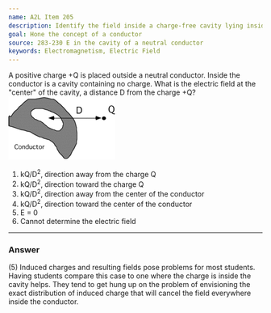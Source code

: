 ```yaml
---
name: A2L Item 205
description: Identify the field inside a charge-free cavity lying inside a conductor.
goal: Hone the concept of a conductor
source: 283-230 E in the cavity of a neutral conductor
keywords: Electromagnetism, Electric Field
---
```


A positive charge +Q is placed outside a neutral conductor.  Inside the
conductor is a cavity containing no charge.  What is the electric field
at the "center" of the cavity, a distance D from the charge +Q?
![Item205_fig1.gif](../images/Item205_fig1.gif)

1. kQ/D<sup>2</sup>, direction away from the charge Q
2. kQ/D<sup>2</sup>, direction toward the charge Q
3. kQ/D<sup>2</sup>, direction away from the center of the conductor
4. kQ/D<sup>2</sup>, direction toward the center of the conductor
5. E = 0
6. Cannot determine the electric field


<hr/>

### Answer

(5) Induced charges and resulting fields pose problems for most
students. Having students compare this case to one where the charge is
inside the cavity helps. They tend to get hung up on the problem of
envisioning the exact distribution of induced charge that will cancel
the field everywhere inside the conductor. 
